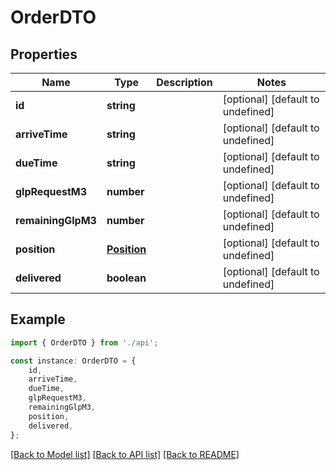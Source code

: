# OrderDTO


## Properties

Name | Type | Description | Notes
------------ | ------------- | ------------- | -------------
**id** | **string** |  | [optional] [default to undefined]
**arriveTime** | **string** |  | [optional] [default to undefined]
**dueTime** | **string** |  | [optional] [default to undefined]
**glpRequestM3** | **number** |  | [optional] [default to undefined]
**remainingGlpM3** | **number** |  | [optional] [default to undefined]
**position** | [**Position**](Position.md) |  | [optional] [default to undefined]
**delivered** | **boolean** |  | [optional] [default to undefined]

## Example

```typescript
import { OrderDTO } from './api';

const instance: OrderDTO = {
    id,
    arriveTime,
    dueTime,
    glpRequestM3,
    remainingGlpM3,
    position,
    delivered,
};
```

[[Back to Model list]](../README.md#documentation-for-models) [[Back to API list]](../README.md#documentation-for-api-endpoints) [[Back to README]](../README.md)
